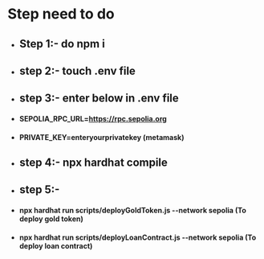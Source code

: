 # Step need to do
- ## Step 1:- do npm i
- ## step 2:- touch .env file
- ## step 3:- enter below in .env file 
- #### SEPOLIA_RPC_URL=https://rpc.sepolia.org
- #### PRIVATE_KEY=enteryourprivatekey (metamask)
- ## step 4:- npx hardhat compile
- ## step 5:-
- #### npx hardhat run scripts/deployGoldToken.js --network sepolia  (To deploy gold token)
- #### npx hardhat run scripts/deployLoanContract.js --network sepolia  (To deploy loan contract)
